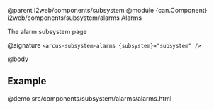 @parent i2web/components/subsystem
@module {can.Component} i2web/components/subsystem/alarms Alarms

The alarm subsystem page

@signature `<arcus-subsystem-alarms {subsystem}="subsystem" />`

@body

## Example
@demo src/components/subsystem/alarms/alarms.html
